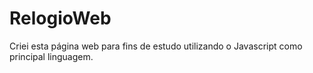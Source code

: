 # RelogioWeb
Criei esta página web para fins de estudo utilizando o Javascript como principal linguagem.
